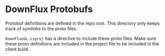 # DownFlux Protobufs

Protobuf definitions are defined in the repo root. This directory only keeps
track of symlinks to the proto files.

`DownFluxGL.csproj` has a directive to include these proto files. Make sure
these proto definitions are included in the project file to be included in the
client build.
